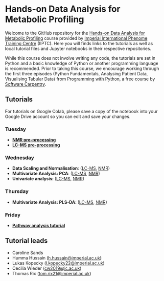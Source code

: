 # Hands-on Data Analysis for Metabolic Profiling

Welcome to the GitHub repository for the [Hands-on Data Analysis for Metabolic Profiling](https://www.imperial.ac.uk/continuing-professional-development/short-courses/medicine/biomedical/hands-on-data-analysis/) course provided by [Imperial International Phenome Training Centre](https://www.imperial.ac.uk/imperial-international-phenome-training-centre/) (IIPTC). Here you will finds links to the tutorials as well as local tutorial files and Jupyter notebooks in their respective repositories.

While this course does not involve writing any code, the tutorials are set in Python and a basic knowledge of Python or another programming language is recommended. Prior to taking this course, we encourage working through the first three episodes (Python Fundamentals, Analysing Patient Data, Visualising Tabular Data) from [Programming with Python](https://swcarpentry.github.io/python-novice-inflammation/), a free course by [Software Carpentry](https://software-carpentry.org/lessons/index.html).

## Tutorials
For tutorials on Google Colab, please save a copy of the notebook into your Google Drive account so you can edit and save your changes. 

### Tuesday
- **[NMR pre-processing](https://colab.research.google.com/drive/1bs-Tk5qdstkogBmzzfnv0ZL2OpnzU2TY?usp=sharing)**
- **[LC-MS pre-processing](https://drive.google.com/file/d/1GDADWepBEoKBkEARlsyp6dhvNaqWu-ho/view?usp=sharing)**

### Wednesday
- **Data Scaling and Normalisation**: ([LC-MS](https://colab.research.google.com/drive/1gtRuLEo5BxAD9s0t_V8XQUcjcgN_gZA-?authuser=1#scrollTo=jofEdg0PisvM), [NMR](https://colab.research.google.com/drive/1YcBiYSBhdM6cNlEc59Kjl4weVp4wr6wq#scrollTo=HDMYzoF_PeJG))
- **Multivariate Analysis: PCA**: ([LC-MS](https://colab.research.google.com/drive/1_ka--nqmM-Q0pA4C9YoBaEMaKEGgBDlv?authuser=1#scrollTo=sRoSV1tbV97I), [NMR](https://colab.research.google.com/drive/1b5VfXCL9P-ym9LegtQnufqNeT0VfDZz5?usp=sharing))
- **Univariate analysis**: ([LC-MS](https://colab.research.google.com/drive/1T9Zui2utrEQyocNnX_JkielWSZgKoFpd?usp=sharing), [NMR](https://colab.research.google.com/drive/14bHnBoL3lLtAFICqC8BhLNMY_VZtTxT_?usp=sharing))
  
### Thursday 
- **Multivariate Analysis: PLS-DA**: ([LC-MS](https://colab.research.google.com/drive/15SDmiZsnsIdDXR7yJW9Jp70PGMp_iGie), [NMR](https://colab.research.google.com/drive/1VgLWRLwHGKLyygbZ-9IXuPwiSJelwZqD))


### Friday 
- **[Pathway analysis tutorial](https://colab.research.google.com/drive/1_qSFErFOKvDi-jrZC7ccCnkzjaY-j3yY?usp=drive_link)**


## Tutorial leads
- Caroline Sands
- Humma Hussain (h.hussain@imperial.ac.uk)
- Lukas Kopecky ([l.kopecky22@imperial.ac.uk](mailto:l.kopecky22@imperial.ac.uk?subject=[GitHub]%20IPTC%20Data%20Analysis%20Course))
- Cecilia Wieder (cw2019@ic.ac.uk)
- Thomas Rix (tom.rix21@imperial.ac.uk)
